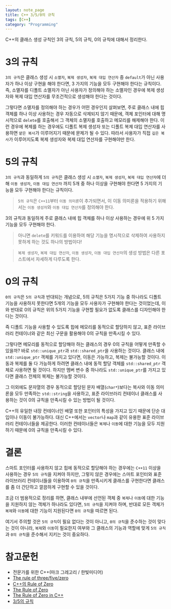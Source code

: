 ```yaml
---
layout: note_page
title: C++ 3/5/0의 규칙
tags: [C++]
category: "Programming"
---
```


C++의 클래스 생성 규칙인 3의 규칙, 5의 규칙, 0의 규칙에 대해서 정리한다.

# 3의 규칙

`3의 규칙`은 클래스 생성 시 `소멸자`, `복제 생성자`, `복제 대입 연산자` 중 `default`가 아닌 사용자가 하나 이상 구현을 해야 한다면, 3 가지의 기능을 모두 구현해야 한다는 규칙이다. 즉, 소멸자를 디폴트 소멸자가 아닌 사용자가 정의해야 하는 소멸자인 경우에 복제 생성자와 복제 대입 연산자를 무조건적으로 생성해야 한다는 것이다.

그렇다면 소멸자를 정의해야 하는 경우가 어떤 경우인지 살펴보면, 주로 클래스 내에 힙 객체를 하나 이상 사용하는 경우 자동으로 삭제되지 않기 때문에, 객체 포인터에 대해 명시적으로 `delete`를 호출해서 그 객체의 소멸자를 호출하고 메모리를 해제해야 한다. 이런 경우에 복제를 하는 경우에도 디폴트 복제 생성자 또는 디폴트 복제 대입 연산자를 사용하면 `얕은 복사`가 이루어지기 때문에 문제가 될 수 있다. 따라서 사용자가 직접 `깊은 복사`가 이루어지도록 복제 생성자와 복제 대입 연산자를 구현해야만 한다.

# 5의 규칙

`3의 규칙`과 동일하게 `5의 규칙`은 클래스 생성 시 `소멸자`, `복제 생성자`, `복제 대입 연산자`에 더해 `이동 생성자`, `이동 대입 연산자` 까지 5개 중 하나 이상을 구현해야 한다면 5 가지의 기능을 모두 구현해야 한다는 규칙이다. 

> `5의 규칙`은 `C++11`부터 `이동 의미론`이 추가되면서, 이 이동 의미론을 적용하기 위해서는 `이동 생성자`와 `이동 대입 연산자`를 정의해야 한다. 

3의 규칙과 동일하게 주로 클래스 내에 힙 객체를 하나 이상 사용하는 경우에 위 5 가지 기능을 모두 구현해야 한다.

> 아니면 `delete`를 키워드를 이용하여 해당 기능을 명시적으로 삭제하여 사용하지 못하게 하는 것도 하나의 방법이다!

> `복제 생성자`, `복제 대입 연산자`, `이동 생성자`, `이동 대입 연산자`의 생성 방법은 다른 포스트에서 자세하게 다루도록 한다.

# 0의 규칙

`0의 규칙`은 `5의 규칙`과 반대되는 개념으로, 5의 규칙은 5가지 기능 중 하나라도 디폴트 기능을 사용하지 못한다면 5개의 기능을 모두 사용자가 구현해야 한다는 것이었는데, 이와 반대로 0의 규칙은 위의 5가지 기능을 구현할 필요가 없도록 클래스를 디자인해야 한다는 것이다.

즉 디폴트 기능을 사용할 수 있도록 힙에 메모리를 동적으로 할당하지 않고, 표준 라이브러리 컨테이너와 같은 최신 구문을 활용해야 0의 규칙을 만족시킬 수 있다.

그렇다면 메모리를 동적으로 할당해야 하는 클래스의 경우 0의 규칙을 어떻게 만족할 수 있을까? 바로 `std::unique_ptr`과 `std::shared_ptr`을 사용하는 것이다. 클래스 내에 `std::unique_ptr` 객체를 가지고 있다면, 이동은 가능하고, 복제는 불가능할 것이다. 이동과 복제를 둘 다 가능하게 하려면 클래스 내에 동적 할당 객체를 `std::shared_ptr` 객체로 사용하면 될 것이다. 하지만 멤버 변수 중 하나라도 `std::unique_ptr`를 가지고 있다면 클래스 전체의 복제는 불가능할 것이다.

그 이외에도 문자열의 경우 동적으로 할당된 문자 배열(`char*`)보다는 복사와 이동 의미론을 모두 만족하는 `std::string`을 사용하고, 표준 라이브러리 컨테이너 클래스를 사용하는 것이 0의 규칙을 만족시킬 수 있는 방법이 될 것이다.

C++의 유일한 내장 컨테이너인 배열 또한 포인터의 특성을 가지고 있기 때문에 단순 대입이나 이동이 불가능하다. 대신 C++에서는 `vector`나 `map`과 같이 유용한 표준 라이브러리 컨테이너들을 제공한다. 이러한 컨테이너들은 `복제`나 `이동`에 대한 기능을 모두 지원하기 때문에 0의 규칙을 만족시킬 수 있다.

# 결론

스마트 포인터를 사용하지 않고 힙에 동적으로 할당해야 하는 경우에는 `C++11` 이상을 사용하는 경우 `5의 규칙`을 지켜야 하지만, 그렇지 않은 경우에는 스마트 포인터와 표준 라이브러리 컨테이너들을 이용하여 `0의 규칙`을 만족시키게 클래스를 구현한다면 클래스를 좀 더 간단하고 깔끔하게 구현할 수 있을 것이다.

조금 더 범용적으로 정리를 하면, 클래스 내부에 선언된 객체 중 `복제`나 `이동`에 대한 기능을 지원하지 않는 객체가 하나라도 있다면, `5의 규칙`을 지켜야 하며, 반대로 모든 객체가 `복제`와 `이동`에 대한 기능이 지원된다면 `0의 규칙`을 따르면 된다.

여기서 주의할 것은 `5의 규칙`이 필요 없다는 것이 아니고, `0의 규칙`을 준수하는 것이 맞다는 것이 아니라, `복제`와 `이동`이 필요한지 여부와 그 클래스의 기능과 역할에 맞게 `5의 규칙`과 `0의 규칙`을 준수해서 지키는 것이 중요하다.

# 참고문헌

- 전문가를 위한 C++(마크 그레고리 / 한빛미디어)
- [The rule of three/five/zero](https://en.cppreference.com/w/cpp/language/rule_of_three)
- [C++의 Rule of Zero](https://pula39.tistory.com/8)
- [The Rule of Zero](https://blog.feabhas.com/2015/01/the-rule-of-zero/)
- [The Rule of Zero in C++](https://www.fluentcpp.com/2019/04/23/the-rule-of-zero-zero-constructor-zero-calorie/)
- [3/5의 규칙](https://runebook.dev/ko/docs/cpp/language/rule_of_three)